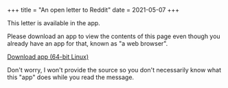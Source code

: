 +++
title = "An open letter to Reddit"
date = 2021-05-07
+++

This letter is available in the app.

Please download an app to view the contents of this page even though you already have an app
for that, known as "a web browser".

<a href="/message-to-reddit">Download app (64-bit Linux)</a>

Don't worry, I won't provide the source so you don't necessarily know what
this "app" does while you read the message.
